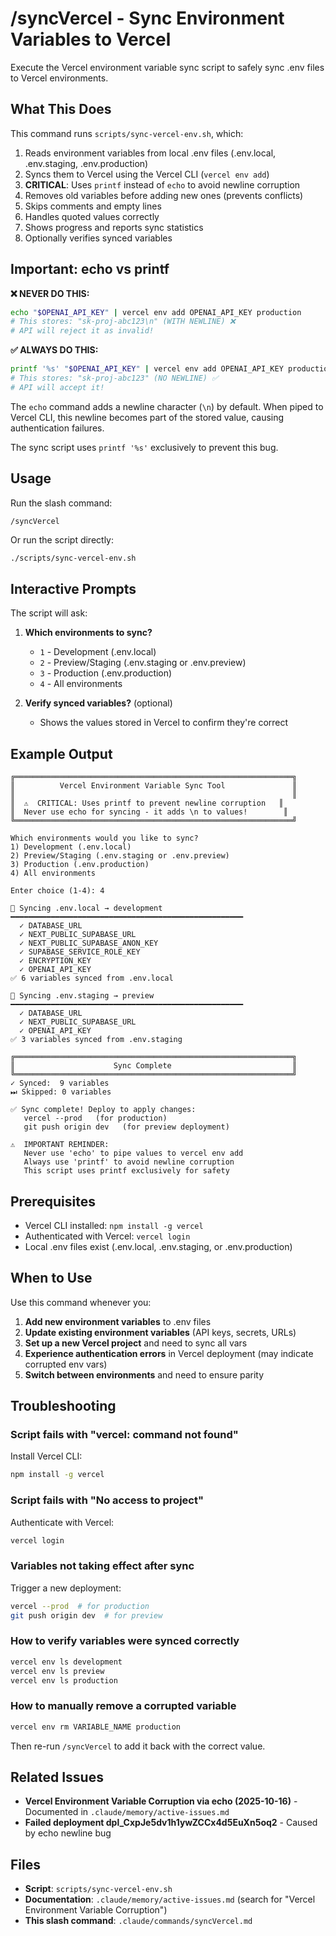 # /syncVercel - Sync Environment Variables to Vercel

Execute the Vercel environment variable sync script to safely sync .env files to Vercel environments.

## What This Does

This command runs `scripts/sync-vercel-env.sh`, which:

1. Reads environment variables from local .env files (.env.local, .env.staging, .env.production)
2. Syncs them to Vercel using the Vercel CLI (`vercel env add`)
3. **CRITICAL**: Uses `printf` instead of `echo` to avoid newline corruption
4. Removes old variables before adding new ones (prevents conflicts)
5. Skips comments and empty lines
6. Handles quoted values correctly
7. Shows progress and reports sync statistics
8. Optionally verifies synced variables

## Important: echo vs printf

**❌ NEVER DO THIS:**
```bash
echo "$OPENAI_API_KEY" | vercel env add OPENAI_API_KEY production
# This stores: "sk-proj-abc123\n" (WITH NEWLINE) ❌
# API will reject it as invalid!
```

**✅ ALWAYS DO THIS:**
```bash
printf '%s' "$OPENAI_API_KEY" | vercel env add OPENAI_API_KEY production
# This stores: "sk-proj-abc123" (NO NEWLINE) ✅
# API will accept it!
```

The `echo` command adds a newline character (`\n`) by default. When piped to Vercel CLI, this newline becomes part of the stored value, causing authentication failures.

The sync script uses `printf '%s'` exclusively to prevent this bug.

## Usage

Run the slash command:
```
/syncVercel
```

Or run the script directly:
```bash
./scripts/sync-vercel-env.sh
```

## Interactive Prompts

The script will ask:

1. **Which environments to sync?**
   - `1` - Development (.env.local)
   - `2` - Preview/Staging (.env.staging or .env.preview)
   - `3` - Production (.env.production)
   - `4` - All environments

2. **Verify synced variables?** (optional)
   - Shows the values stored in Vercel to confirm they're correct

## Example Output

```
╔══════════════════════════════════════════════════════════════╗
║          Vercel Environment Variable Sync Tool               ║
║                                                              ║
║  ⚠️  CRITICAL: Uses printf to prevent newline corruption   ║
║  Never use echo for syncing - it adds \n to values!        ║
╚══════════════════════════════════════════════════════════════╝

Which environments would you like to sync?
1) Development (.env.local)
2) Preview/Staging (.env.staging or .env.preview)
3) Production (.env.production)
4) All environments

Enter choice (1-4): 4

📁 Syncing .env.local → development
━━━━━━━━━━━━━━━━━━━━━━━━━━━━━━━━━━━━━━━━━━━━━━━━━━━━
  ✓ DATABASE_URL
  ✓ NEXT_PUBLIC_SUPABASE_URL
  ✓ NEXT_PUBLIC_SUPABASE_ANON_KEY
  ✓ SUPABASE_SERVICE_ROLE_KEY
  ✓ ENCRYPTION_KEY
  ✓ OPENAI_API_KEY
✅ 6 variables synced from .env.local

📁 Syncing .env.staging → preview
━━━━━━━━━━━━━━━━━━━━━━━━━━━━━━━━━━━━━━━━━━━━━━━━━━━━
  ✓ DATABASE_URL
  ✓ NEXT_PUBLIC_SUPABASE_URL
  ✓ OPENAI_API_KEY
✅ 3 variables synced from .env.staging

╔══════════════════════════════════════════════════════════════╗
║                      Sync Complete                           ║
╚══════════════════════════════════════════════════════════════╝
✓ Synced:  9 variables
⏭ Skipped: 0 variables

✅ Sync complete! Deploy to apply changes:
   vercel --prod   (for production)
   git push origin dev   (for preview deployment)

⚠️  IMPORTANT REMINDER:
   Never use 'echo' to pipe values to vercel env add
   Always use 'printf' to avoid newline corruption
   This script uses printf exclusively for safety
```

## Prerequisites

- Vercel CLI installed: `npm install -g vercel`
- Authenticated with Vercel: `vercel login`
- Local .env files exist (.env.local, .env.staging, or .env.production)

## When to Use

Use this command whenever you:

1. **Add new environment variables** to .env files
2. **Update existing environment variables** (API keys, secrets, URLs)
3. **Set up a new Vercel project** and need to sync all vars
4. **Experience authentication errors** in Vercel deployment (may indicate corrupted env vars)
5. **Switch between environments** and need to ensure parity

## Troubleshooting

### Script fails with "vercel: command not found"
Install Vercel CLI:
```bash
npm install -g vercel
```

### Script fails with "No access to project"
Authenticate with Vercel:
```bash
vercel login
```

### Variables not taking effect after sync
Trigger a new deployment:
```bash
vercel --prod  # for production
git push origin dev  # for preview
```

### How to verify variables were synced correctly
```bash
vercel env ls development
vercel env ls preview
vercel env ls production
```

### How to manually remove a corrupted variable
```bash
vercel env rm VARIABLE_NAME production
```

Then re-run `/syncVercel` to add it back with the correct value.

## Related Issues

- **Vercel Environment Variable Corruption via echo (2025-10-16)** - Documented in `.claude/memory/active-issues.md`
- **Failed deployment dpl_CxpJe5dv1h1ywZCCx4d5EuXn5oq2** - Caused by echo newline bug

## Files

- **Script**: `scripts/sync-vercel-env.sh`
- **Documentation**: `.claude/memory/active-issues.md` (search for "Vercel Environment Variable Corruption")
- **This slash command**: `.claude/commands/syncVercel.md`
